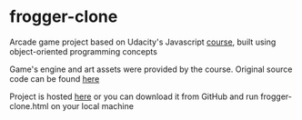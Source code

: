 # frogger-clone
Arcade game project based on Udacity's Javascript [course](https://www.udacity.com/course/object-oriented-javascript--ud015), built using object-oriented programming concepts

Game's engine and art assets were provided by the course. Original source code can be found [here](https://github.com/udacity/frontend-nanodegree-arcade-game)

Project is hosted [here](http://artursipatenko.com/projects/frogger-clone/frogger-clone.html) or you can download it from GitHub and run frogger-clone.html on your local machine

